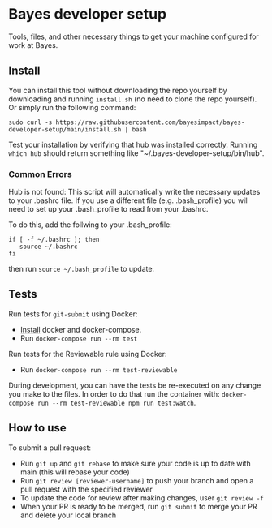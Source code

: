 # Bayes developer setup
Tools, files, and other necessary things to get your machine configured for work at Bayes.

## Install

You can install this tool without downloading the repo yourself by downloading and
running `install.sh` (no need to clone the repo yourself). Or simply run the following command: 

```
sudo curl -s https://raw.githubusercontent.com/bayesimpact/bayes-developer-setup/main/install.sh | bash
```

Test your installation by verifying that hub was installed correctly.
Running `which hub` should return something like "~/.bayes-developer-setup/bin/hub".

### Common Errors

Hub is not found: This script will automatically write the necessary updates to your .bashrc file. If you use a different file (e.g. .bash_profile) you will need to set up your .bash_profile to read from your .bashrc.

To do this, add the follwing to your .bash_profile:

```
if [ -f ~/.bashrc ]; then
   source ~/.bashrc
fi

```

then run `source ~/.bash_profile` to update. 


## Tests

Run tests for `git-submit` using Docker:

* [Install](http://go/wiki/Docker) docker and docker-compose.
* Run `docker-compose run --rm test`

Run tests for the Reviewable rule using Docker:

* Run `docker-compose run --rm test-reviewable`

During development, you can have the tests be re-executed on any change you make
to the files. In order to do that run the container with:
`docker-compose run --rm test-reviewable npm run test:watch`.

## How to use

To submit a pull request:

* Run `git up` and `git rebase` to make sure your code is up to date with main (this will rebase your code)
* Run `git review [reviewer-username]` to push your branch and open a pull request with the specified reviewer
* To update the code for review after making changes, user `git review -f`
* When your PR is ready to be merged, run `git submit` to merge your PR and delete your local branch
